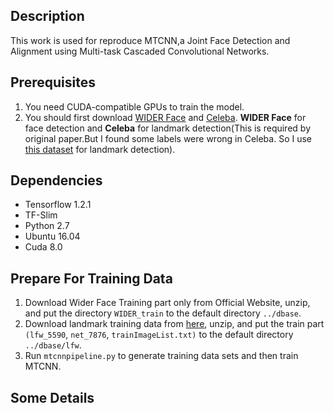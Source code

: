 ## Description
This work is used for reproduce MTCNN,a Joint Face Detection and Alignment using Multi-task Cascaded Convolutional Networks.

## Prerequisites
1. You need CUDA-compatible GPUs to train the model.
2. You should first download [WIDER Face](http://mmlab.ie.cuhk.edu.hk/projects/WIDERFace/) and [Celeba](http://mmlab.ie.cuhk.edu.hk/projects/CelebA.html). **WIDER Face** for face detection and **Celeba** for landmark detection(This is required by original paper.But I found some labels were wrong in Celeba. So I use [this dataset](http://mmlab.ie.cuhk.edu.hk/archive/CNN_FacePoint.htm) for landmark detection).

## Dependencies
* Tensorflow 1.2.1
* TF-Slim
* Python 2.7
* Ubuntu 16.04
* Cuda 8.0

## Prepare For Training Data
1. Download Wider Face Training part only from Official Website, unzip, and put the directory `WIDER_train` to the default directory `../dbase`.
2. Download landmark training data from [here]((http://mmlab.ie.cuhk.edu.hk/archive/CNN_FacePoint.htm)), unzip, and put the train part `(lfw_5590`, `net_7876`, `trainImageList.txt)` to the default directory `../dbase/lfw`.
3. Run `mtcnnpipeline.py` to generate training data sets and then train MTCNN.

## Some Details
